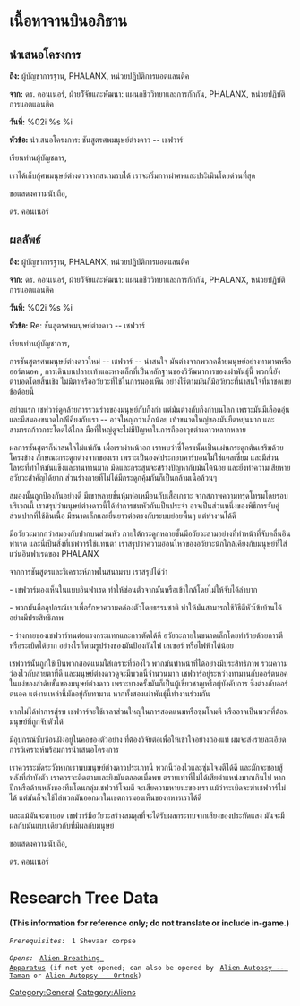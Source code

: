 # เนื้อหาจานบินอภิธาน

## นำเสนอโครงการ

**ถึง:** ผู้บัญชาการฐาน, PHALANX, หน่วยปฏิบัติการแอตแลนติค

**จาก:** ดร. คอนเนอร์, ฝ่ายวิัจัยและพัฒนา: แผนกชีววิทยาและการกักกัน, PHALANX,
หน่วยปฏิบัติการแอตแลนติค

**วันที่:** %02i %s %i

**หัวข้อ:** นำเสนอโครงการ: ชันสูตรศพมนุษย์ต่างดาว -- เชฟวาร์

เรียนท่านผู้บัญชการ,

เราได้เก็บกู้ศพมนุษย์ต่างดาวจากสนามรบได้ เราจะเริ่มการผ่าศพและประิเมินโดยด่วนที่สุด

ขอแสดงความนับถือ,

ดร. คอนเนอร์

## ผลลัพธ์

**ถึง:** ผู้บัญชาการฐาน, PHALANX, หน่วยปฏิบัติการแอตแลนติค

**จาก:** ดร. คอนเนอร์, ฝ่ายวิัจัยและพัฒนา: แผนกชีววิทยาและการกักกัน, PHALANX,
หน่วยปฏิบัติการแอตแลนติค

**วันที่:** %02i %s %i

**หัวข้อ:** Re: ชันสูตรศพมนุษย์ต่างดาว -- เชฟวาร์

เรียนท่านผู้บัญชาการ,

การชันสูตรศพมนุษย์ต่างดาวใหม่ -- เชฟวาร์ -- น่าสนใจ
มันต่างจากพวกคล้ืายมนุษย์อย่างทามานหรือออร์ตนอค ,
การเดินบนปลายเท้าและหางเล็กที่เป็นหลักฐานของวิวัฒนาการของเผ่าพันธุ์นี้
พวกนี้ยังตาบอดโดยสิ้นเชิง ไม่มีตาหรืออวัยวะที่ใช้ในการมองเห็น
อย่างไร็ตามมันก็มีอวัยวะที่น่าสนใจที่มาชดเชยข้อด้อยนี้

อย่างแรก เชฟวาร์ดูคล้ายการรวมร่างของมนุษย์กับกิ้งก่า แต่มันต่างกับกิ้งก่าบนโลก
เพราะมันมีเลือดอุ่นและมีสมองขนาดใกล้เีคียงกับเรา -- อาจใหญ่กว่าเล็กน้อย
เท้าขนาดใหญ่ของมันยืดหยุ่นมาก และสามารถก้าวกระโดดได้ไกล
มือที่ใหญ่ดูจะไม่มีปัญหาในการถืออาวุธต่างดาวหลากหลาย

ผลการชันสูตรก็น่าสนใจไม่แพ้กัน เมื่อเราผ่าหน้าอก
เราพบว่าซี่โครงนั้นเป็นแผ่นกระดูกตันเสริมด้วยโครงข้าง ลักษณะกระดูกต่างจากของเรา
เพราะเป็นองค์ประกอบคาร์บอนไม่ใช่แคลเซี่ยม และมีส่วนโลหะที่ทำให้มันแข็งและทนทานมาก
มีดและกระสุนจะสร้างปัญหากับมันได้น้อย และยิ่งทำความเสียหายอวัยวะสำคัญได้ยาก
ส่วนร่างกายที่ไม่ได้มีกระดูกคุ้มกันก็เป็นกล้ามเนื้อล้วนๆ

สมองนั้นถูกป้องกันอย่างดี มีเขาหลายชั้นหุ้มห่อเหมือนกับเสื้อเกราะ
จากสภาพความทรุดโทรมโดยรอบบริเวณนี้ เราสรุปว่ามนุษย์ต่างดาวนี้ได้ทำการชนหัวกันเป็นประจำ
อาจเป็นส่วนหนึ่งของพิธีการจับคู่ ส่วนปากที่ใช้กินเนื้อ มีขนาดเล็กและยื่นยาวต่อตรงกับระบบย่อยพื้นๆ
แต่ทำงานได้ดี

มีอวัยวะมากกว่าสมองกับปากบนส่วนหัว
ภายใต้กระดูกหลายชั้นมีอวัยวะสามอย่างที่ทำหน้าที่จับคลื่นอินฟาเรด และนี่เป็นสิ่งที่เชฟวาร์ใช้แทนตา
เราสรุปว่าความอ่อนไหวของอวัยวะน้กใกล้เคียงกับมนุษย์ที่ใส่แว่นอินฟาเรดของ PHALANX

จากการชันสูตรและวิเคราะห์ภาพในสนามรบ เราสรุปได้ว่า

\- เชฟวาร์มองเห็นในแบบอินฟาเรด ทำให้ซ่อนตัวจากมันหรือเข้าใกล้โดยไม่ให้จับได้ลำบาก

\- พวกมันถืออุปกรณ์เบาเพื่อรักษาความคล่องตัวโดยธรรมชาติ
ทำให้มันสามารถใช้วิธีตีหัวเ้ข้าบ้านได้อย่างมีประสิทธิภาพ

\- ร่างกายของเชฟวาร์ทนต่อแรงกระแทกและการตัดได้ดี
อวัยวะภายในขนาดเล็กโดยทำร้ายด้วยการตีหรือระเบิดได้ยาก
อย่างไรก็ตามรูปร่างของมันป้องกันไฟ เลเซอร์ หรือไฟฟ้าได้น้อย

เชฟวาร์นั้นถูกใช้เป็นพวกสอดแนมใส่เกราะที่ว่องไว พวกมันทำหน้าที่ได้อย่างมีประสิทธิภาพ
รวมความว่องไวกับสายตาที่ดี และมนุษย์ต่างดาวดูจะมีพวกนี้จำนวนมาก
เชฟวาร์อยู่ระหว่างทามานกับออร์ตนอคในแง่ของลำดับขั้นของมนุษย์ต่างดาว
เพราะบางครั้งมันก็เป็นผู้เชี่ยวชาญหรือผู้บังคับการ ซึ่งต่างกับออร์ตนอค
แต่งานเหล่านี้มักอยู่กับทามาน หากทั้งสองเผ่าพันธุ์นี้ทำงานร่วมกัน

หากไม่ได้ทำการสู้รบ เชฟวาร์จะใช้เวลาส่วนใหญ่ในการสอดแนมหรือซุ่มโจมตี
หรืออาจเป็นพวกที่ต้อนมนุษย์ที่ถูกจับตัวได้

มีอุปกรณ์ซับซ้อนฝังอยู่ในคอของตัวอย่าง ที่ต้องวิจัยต่อเพื่อให้เข้าใจอย่างถ่องแท้
ผมจะส่งรายละเอียดการวิเคราะห์พร้อมการนำเสนอโครงการ

เราควรระมัดระวังหากเราพบมนุษย์ต่างดาวประเภทนี้ พวกนี้ว่องไวและซุ่มโจมตีได้ดี
และมักจะชอบสู้หลังที่กำบังตัว เราควรจะติดตามและยิงมันตลอดเมื่อพบ
ตราบเท่าที่ไม่ได้เสียตำแหน่งมากเกินไป หากปีกหรือด้านหลังของทีมโดนกลุ่มเชฟวาร์โจมตี
จะเสียความหายนะของเรา แม้ว่าระเบิดจะฆ่าเชฟวาร์ไม่ได้
แต่มันก็จะใช้ไล่พวกมันออกมาในเขตการมองเห็นของทหารเราได้ดี

และแม้มันจะตาบอด เชฟวาร์มีอวัยวะสร้างสมดุลที่จะได้รับผลกระทบจากเสียงของประทัดแสง
มันจะมีผลกับมันแบบเดียวกับที่มีผลกับมนุษย์

ขอแสดงความนับถือ,

ดร. คอนเนอร์

# Research Tree Data

**(This information for reference only; do not translate or include
in-game.)**

*`Prerequisites:`*
` 1 Shevaar corpse`

*`Opens:`*
` `[`Alien Breathing Apparatus`](Research/Alien_Breathing_Apparatus "wikilink")` (if not yet opened; can also be opened by`
` `[`Alien Autopsy -- Taman`](Aliens/Taman "wikilink")` or `[`Alien Autopsy -- Ortnok`](Aliens/Ortnok "wikilink")`)`

[Category:General](Category:General "wikilink")
[Category:Aliens](Category:Aliens "wikilink")